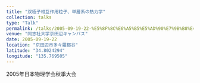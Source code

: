 ```yaml
---
title: "双極子相互作用粒子、単層系の熱力学"
collection: talks
type: "Talk"
permalink: /talks/2005-09-19-22-%E5%8F%8C%E6%A5%B5%E5%AD%90%E7%9B%B8%E4%BA%92%E4%BD%9C%E7%94%A8%E7%B2%92%E5%AD%90%E3%80%81%E5%8D%98%E5%B1%A4%E7%B3%BB%E3%81%AE%E7%86%B1%E5%8A%9B%E5%AD%A6
venue: "同志社大学京田辺キャンパス"
date: 2005-09-19-22
location: "京田辺市多々羅都谷"
latitude: "34.8024294"
longitude: "135.769505"
---
```


2005年日本物理学会秋季大会

